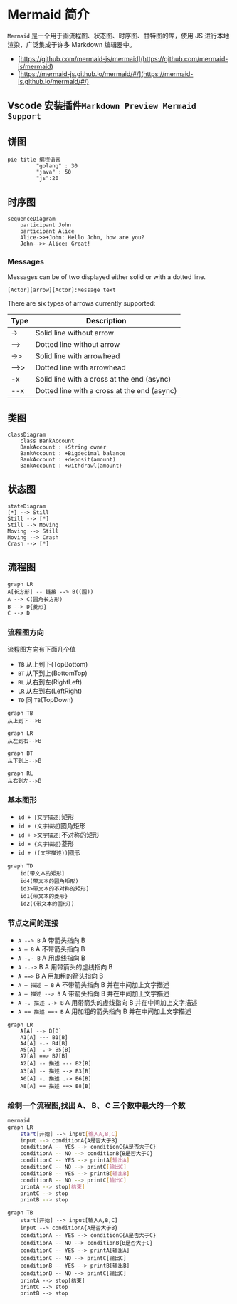 # Mermaid 简介

`Mermaid` 是一个用于画流程图、状态图、时序图、甘特图的库，使用 JS 进行本地渲染，广泛集成于许多 Markdown 编辑器中。

- [https://github.com/mermaid-js/mermaid](https://github.com/mermaid-js/mermaid)
- [https://mermaid-js.github.io/mermaid/#/](https://mermaid-js.github.io/mermaid/#/)

## Vscode 安装插件`Markdown Preview Mermaid Support`

## 饼图

```mermaid
pie title 编程语言
         "golang" : 30
         "java" : 50
         "js":20
```

## 时序图

```mermaid
sequenceDiagram
    participant John
    participant Alice
    Alice->>+John: Hello John, how are you?
    John-->>-Alice: Great!
```

### Messages

Messages can be of two displayed either solid or with a dotted line.

`[Actor][arrow][Actor]:Message text`

There are six types of arrows currently supported:

| Type | Description                                 |
| ---- | ------------------------------------------- |
| ->   | Solid line without arrow                    |
| -->  | Dotted line without arrow                   |
| ->>  | Solid line with arrowhead                   |
| -->> | Dotted line with arrowhead                  |
| -x   | Solid line with a cross at the end (async)  |
| --x  | Dotted line with a cross at the end (async) |

## 类图

```mermaid
classDiagram
    class BankAccount
    BankAccount : +String owner
    BankAccount : +Bigdecimal balance
    BankAccount : +deposit(amount)
    BankAccount : +withdrawl(amount)
```

## 状态图

```mermaid
stateDiagram
[*] --> Still
Still --> [*]
Still --> Moving
Moving --> Still
Moving --> Crash
Crash --> [*]
```

## 流程图

```mermaid
graph LR
A[长方形] -- 链接 --> B((圆))
A --> C(圆角长方形)
B --> D{菱形}
C --> D
```

### 流程图方向

流程图方向有下面几个值

- `TB` 从上到下(TopBottom)
- `BT` 从下到上(BottomTop)
- `RL` 从右到左(RightLeft)
- `LR` 从左到右(LeftRight)
- `TD` 同 `TB`(TopDown)

```mermaid
graph TB
从上到下-->B
```

```mermaid
graph LR
从左到右-->B
```

```mermaid
graph BT
从下到上-->B
```

```mermaid
graph RL
从右到左-->B
```

### 基本图形

- `id + [文字描述]`矩形
- `id + (文字描述`)圆角矩形
- `id + >文字描述]`不对称的矩形
- `id + {文字描述}`菱形
- `id + ((文字描述))`圆形

```mermaid
graph TD
    id[带文本的矩形]
    id4(带文本的圆角矩形)
    id3>带文本的不对称的矩形]
    id1{带文本的菱形}
    id2((带文本的圆形))
```

### 节点之间的连接

- `A --> B` A 带箭头指向 B
- `A — B` A 不带箭头指向 B
- `A -.- B` A 用虚线指向 B
- `A -.->` B A 用带箭头的虚线指向 B
- `A ==>` B A 用加粗的箭头指向 B
- `A – 描述 — B` A 不带箭头指向 B 并在中间加上文字描述
- `A – 描述 --> B` A 带箭头指向 B 并在中间加上文字描述
- `A -. 描述 .-> B` A 用带箭头的虚线指向 B 并在中间加上文字描述
- `A == 描述 ==> B` A 用加粗的箭头指向 B 并在中间加上文字描述

```mermaid
graph LR
    A[A] --> B[B]
    A1[A] --- B1[B]
    A4[A] -.- B4[B]
    A5[A] -.-> B5[B]
    A7[A] ==> B7[B]
    A2[A] -- 描述 --- B2[B]
    A3[A] -- 描述 --> B3[B]
    A6[A] -. 描述 .-> B6[B]
    A8[A] == 描述 ==> B8[B]
```

### 绘制一个流程图,找出 A、 B、 C 三个数中最大的一个数

```bash
mermaid
graph LR
    start[开始] --> input[输入A,B,C]
    input --> conditionA{A是否大于B}
    conditionA -- YES --> conditionC{A是否大于C}
    conditionA -- NO --> conditionB{B是否大于C}
    conditionC -- YES --> printA[输出A]
    conditionC -- NO --> printC[输出C]
    conditionB -- YES --> printB[输出B]
    conditionB -- NO --> printC[输出C]
    printA --> stop[结束]
    printC --> stop
    printB --> stop
```

```mermaid
graph TB
    start[开始] --> input[输入A,B,C]
    input --> conditionA{A是否大于B}
    conditionA -- YES --> conditionC{A是否大于C}
    conditionA -- NO --> conditionB{B是否大于C}
    conditionC -- YES --> printA[输出A]
    conditionC -- NO --> printC[输出C]
    conditionB -- YES --> printB[输出B]
    conditionB -- NO --> printC[输出C]
    printA --> stop[结束]
    printC --> stop
    printB --> stop
```
